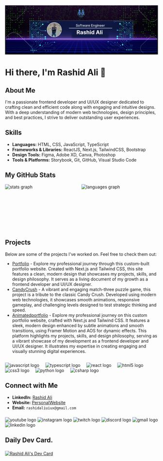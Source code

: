 
![logo](https://github.com/Rashid-Aly/Dev.readme-profile/blob/main/Github%20Banner.png)

# Hi there, I'm Rashid Ali 👋

## About Me
I'm a passionate frontend developer and UI/UX designer dedicated to crafting clean and efficient code along with engaging and intuitive designs. With a deep understanding of modern web technologies, design principles, and best practices, I strive to deliver outstanding user experiences.

## Skills
- **Languages:** HTML, CSS, JavaScript, TypeScript
- **Frameworks & Libraries:** ReactJS, Next.js, TailwindCSS, Bootstrap
- **Design Tools:** Figma, Adobe XD, Canva, Photoshop
- **Tools & Platforms:** Storybook, Git, GitHub, Visual Studio Code

## My GitHub Stats

<div style="display: flex; justify-content: space-between; align-items: start; width: 100%; ">
  <img src="https://github-readme-stats.vercel.app/api?username=Rashid-Aly&hide_title=false&hide_rank=false&show_icons=true&include_all_commits=true&count_private=true&disable_animations=false&theme=dracula&locale=en&hide_border=false" 
       style="flex: 1; height: 150px; width: 99%; object-fit: cover;" alt="stats graph" />
  <img src="https://github-readme-stats.vercel.app/api/top-langs?username=Rashid-ALy&locale=en&hide_title=false&layout=compact&card_width=495&langs_count=5&theme=dracula&hide_border=false" 
       style="flex: 1; height: 150px; width: 98%; object-fit: cover;" alt="languages graph" />
</div>


## Projects

Below are some of the projects I've worked on. Feel free to check them out:
- [Portfolio](https://github.com/Rashid-Aly/next-portfolio) - Explore my professional journey through this custom-built portfolio website. Created with Next.js and Tailwind CSS, this site features a clean, modern design that showcases my projects, skills, and design philosophy. It serves as a living document of my growth as a frontend developer and UI/UX designer.
- [CandyCrush](https://github.com/Rashid-Aly/Candy-crush) - A vibrant and engaging match-three puzzle game, this project is a tribute to the classic Candy Crush. Developed using modern web technologies, it showcases smooth animations, responsive gameplay, and challenging levels designed to test strategic thinking and speed.
- [Animatedportfolio](https://github.com/Rashid-Aly/Nexjs_portfolio_animated) - Explore my professional journey on this custom portfolio website, crafted with Next.js and Tailwind CSS. It features a sleek, modern design enhanced by subtle animations and smooth transitions, using Framer Motion and AOS for dynamic effects. This platform highlights my projects, skills, and design philosophy, serving as a vibrant showcase of my development as a frontend developer and UI/UX designer. It illustrates my expertise in creating engaging and visually stunning digital experiences.

## 

<div align="left">
  <img src="https://cdn.jsdelivr.net/gh/devicons/devicon/icons/javascript/javascript-original.svg" height="30" alt="javascript logo"  />
  <img width="12" />
  <img src="https://cdn.jsdelivr.net/gh/devicons/devicon/icons/typescript/typescript-original.svg" height="30" alt="typescript logo"  />
  <img width="12" />
  <img src="https://cdn.jsdelivr.net/gh/devicons/devicon/icons/react/react-original.svg" height="30" alt="react logo"  />
  <img width="12" />
  <img src="https://cdn.jsdelivr.net/gh/devicons/devicon/icons/html5/html5-original.svg" height="30" alt="html5 logo"  />
  <img width="12" />
  <img src="https://cdn.jsdelivr.net/gh/devicons/devicon/icons/css3/css3-original.svg" height="30" alt="css3 logo"  />
  <img width="12" />
  <img src="https://cdn.jsdelivr.net/gh/devicons/devicon/icons/python/python-original.svg" height="30" alt="python logo"  />
  <img width="12" />
  <img src="https://cdn.jsdelivr.net/gh/devicons/devicon/icons/csharp/csharp-original.svg" height="30" alt="csharp logo"  />
</div>

## Connect with Me
- **LinkedIn:** [Rashid Ali](https://www.linkedin.com/in/rashid-ali-918823226)
- **Website:** [PersonalWebsite](https://yourwebsite.com)
- **Email:** `rashidaliuiux@gmail.com`

###

<div align="left">
  <img src="https://img.shields.io/static/v1?message=Youtube&logo=youtube&label=&color=FF0000&logoColor=white&labelColor=&style=for-the-badge" height="35" alt="youtube logo"  />
  <img src="https://img.shields.io/static/v1?message=Instagram&logo=instagram&label=&color=E4405F&logoColor=white&labelColor=&style=for-the-badge" height="35" alt="instagram logo"  />
  <img src="https://img.shields.io/static/v1?message=Twitch&logo=twitch&label=&color=9146FF&logoColor=white&labelColor=&style=for-the-badge" height="35" alt="twitch logo"  />
  <img src="https://img.shields.io/static/v1?message=Discord&logo=discord&label=&color=7289DA&logoColor=white&labelColor=&style=for-the-badge" height="35" alt="discord logo"  />
  <img src="https://img.shields.io/static/v1?message=Gmail&logo=gmail&label=&color=D14836&logoColor=white&labelColor=&style=for-the-badge" height="35" alt="gmail logo"  />
  <img src="https://img.shields.io/static/v1?message=LinkedIn&logo=linkedin&label=&color=0077B5&logoColor=white&labelColor=&style=for-the-badge" height="35" alt="linkedin logo"  />
</div>

###
## Daily Dev Card.
###
<a href="https://app.daily.dev/rashidaliuiux"><img src="https://api.daily.dev/devcards/v2/1qY2ljaXSm5rsIuGuoVwJ.png?type=wide&r=7e0" width="652" alt="Rashid Ali's Dev Card"/></a>









